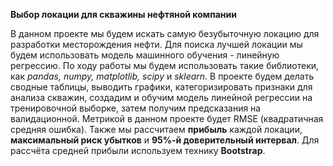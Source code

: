 **Выбор локации для скважины нефтяной компании**

В данном проекте мы будем искать самую безубыточную локацию для разработки месторождения нефти. Для поиска лучшей локации мы будем использовать модель машинного обучения - линейную регрессию. По ходу работы мы будем использовать такие библиотеки, как *pandas, numpy, matplotlib, scipy* и *sklearn*. В проекте будем делать сводные таблицы, выводить графики, категоризировать признаки для анализа скважин, создадим и обучим модель линейной регрессии на тренировочной выборке, затем получим предсказания на валидационной. Метрикой в данном проекте будет RMSE (квадратичная средняя ошибка). Также мы рассчитаем **прибыль** каждой локации, **максимальный риск убытков** и **95%-й доверительный интервал**. Для рассчёта средней прибыли используем технику **Bootstrap**.
